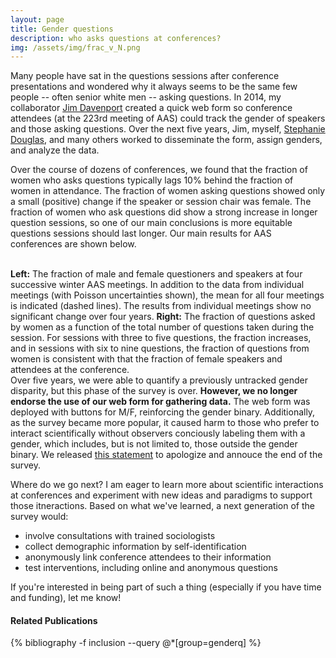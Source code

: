 ```yaml
---
layout: page
title: Gender questions
description: who asks questions at conferences?
img: /assets/img/frac_v_N.png
---
```


Many people have sat in the questions sessions after conference presentations and wondered why it always seems to be the same few people -- often senior white men -- asking questions. In 2014, my collaborator [Jim Davenport](http://jradavenport.github.io/) created a quick web form so conference attendees (at the 223rd meeting of AAS) could track the gender of speakers and those asking questions. Over the next five years, Jim, myself, [Stephanie Douglas](http://user.astro.columbia.edu/~sdouglas/), and many others worked to disseminate the form, assign genders, and analyze the data.

Over the course of dozens of conferences, we found that the fraction of women who asks questions typically lags 10% behind the fraction of women in attendance. The fraction of women asking questions showed only a small (positive) change if the speaker or session chair was female. The fraction of women who ask questions did show a strong increase in longer question sessions, so one of our main conclusions is more equitable questions sessions should last longer. Our main results for AAS conferences are shown below. 

<div class="img_row">
    <img class="col half left" src="{{ site.baseurl }}/assets/img/gq1.png" alt="" title="Fraction of Questions asked at AAS meeting"/>
    <img class="col half left" src="{{ site.baseurl }}/assets/img/gq2.png" alt="" title="Cumulative fraction of questions as a function of number of questons"/>
</div>
<div class="col three caption" style="float: right">
    <b>Left:</b> The fraction of male and female questioners and speakers at four successive winter AAS meetings. In addition to the data from individual meetings (with Poisson uncertainties shown), the mean for all four meetings is indicated (dashed lines). The results from individual meetings show no significant change over four years. 
<b>Right:</b> The fraction of questions asked by women as a function of the total number of questions taken during the session. For sessions with three to five questions, the fraction increases, and in sessions with six to nine questions, the fraction of questions from women is consistent with that the fraction of female speakers and
attendees at the conference.
</div>

Over five years, we were able to quantify a previously untracked gender disparity, but this phase of the survey is over. <b>However, we no longer endorse the use of our web form for gathering data.</b> The web form was deployed with buttons for M/F, reinforcing the gender binary. Additionally, as the survey became more popular, it caused harm to those who prefer to interact scientifically without observers conciously labeling them with a gender, which includes, but is not limited to, those outside the gender binary. We released [this statement](https://docs.google.com/document/d/1_1jlNO3h7AAgRj037jFnM9wWY_w0RI5TKxQKVq9bPdo/edit?usp=sharing) to apologize and annouce the end of the survey. 

Where do we go next? I am eager to learn more about scientific interactions at conferences and experiment with new ideas and paradigms to support those itneractions. Based on what we've learned, a next generation of the survey would:
<ul>
    <li>involve consultations with trained sociologists</li>
    <li>collect demographic information by self-identification</li>
    <li>anonymously link conference attendees to their information</li>
    <li>test interventions, including online and anonymous questions</li>
</ul>

If you're interested in being part of such a thing (especially if you have time and funding), let me know! 


#### Related Publications

{% bibliography -f inclusion --query @*[group=genderq] %}